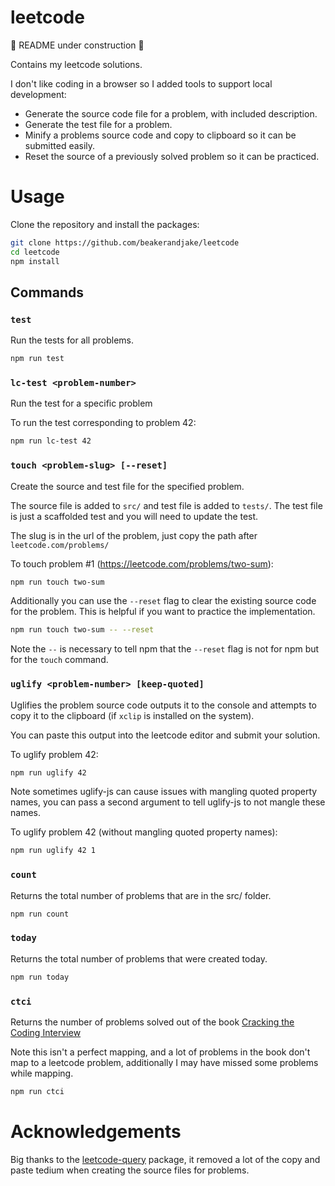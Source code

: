 # leetcode
🚧 README under construction 🚧

Contains my leetcode solutions.

I don't like coding in a browser so I added tools to support local development:
- Generate the source code file for a problem, with included description.
- Generate the test file for a problem.
- Minify a problems source code and copy to clipboard so it can be submitted easily.
- Reset the source of a previously solved problem so it can be practiced.

# Usage

Clone the repository and install the packages: 
```sh
git clone https://github.com/beakerandjake/leetcode
cd leetcode
npm install
```

## Commands

### `test`

Run the tests for all problems.

```sh
npm run test
```

### `lc-test <problem-number>`

Run the test for a specific problem

To run the test corresponding to problem 42:
```sh
npm run lc-test 42
```

### `touch <problem-slug> [--reset]`

Create the source and test file for the specified problem. 

The source file is added to `src/` and test file is added to `tests/`. The test file is just a scaffolded test and you will need to update the test. 

The slug is in the url of the problem, just copy the path after `leetcode.com/problems/`

To touch problem #1 (https://leetcode.com/problems/two-sum):
```sh
npm run touch two-sum
```

Additionally you can use the `--reset` flag to clear the existing source code for the problem. This is helpful if you want to practice the implementation. 

```sh
npm run touch two-sum -- --reset
```

Note the `--` is necessary to tell npm that the `--reset` flag is not for npm but for the `touch` command.

### `uglify <problem-number> [keep-quoted]`

Uglifies the problem source code outputs it to the console and attempts to copy it to the clipboard (if `xclip` is installed on the system). 

You can paste this output into the leetcode editor and submit your solution.

To uglify problem 42:
```sh
npm run uglify 42
```

Note sometimes uglify-js can cause issues with mangling quoted property names, you can pass a second argument to tell uglify-js to not mangle these names. 

To uglify problem 42 (without mangling quoted property names):
```sh
npm run uglify 42 1
```

### `count`

Returns the total number of problems that are in the src/ folder. 

```sh
npm run count
```

### `today`

Returns the total number of problems that were created today. 

```sh
npm run today
```

### `ctci`

Returns the number of problems solved out of the book [Cracking the Coding Interview](https://www.crackingthecodinginterview.com/)

Note this isn't a perfect mapping, and a lot of problems in the book don't map to a leetcode problem, additionally I may have missed some problems while mapping.

```sh
npm run ctci
```


# Acknowledgements

Big thanks to the [leetcode-query](https://github.com/JacobLinCool/LeetCode-Query) package, it removed a lot of the copy and paste tedium when creating the source files for problems. 
